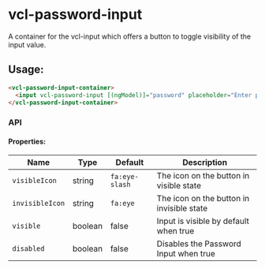 # vcl-password-input

A container for the vcl-input which offers a button to toggle visibility of the input value.

## Usage:

```html
<vcl-password-input-container>
  <input vcl-password-input [(ngModel)]="password" placeholder="Enter password">
</vcl-password-input-container>
```

### API

#### Properties:

Name            | Type    | Default           | Description
--------------- | ------- | -------           | -----------------------------------------------
`visibleIcon`   | string  | `fa:eye-slash`    | The icon on the button in visible state 
`invisibleIcon` | string  | `fa:eye`          | The icon on the button in invisible state 
`visible`       | boolean | false             | Input is visible by default when true
`disabled`      | boolean | false             | Disables the Password Input when true
